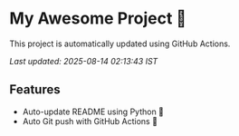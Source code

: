 # My Awesome Project 🚀

This project is automatically updated using GitHub Actions.

_Last updated: 2025-08-14 02:13:43 IST_

## Features
- Auto-update README using Python 🐍
- Auto Git push with GitHub Actions 🤖
